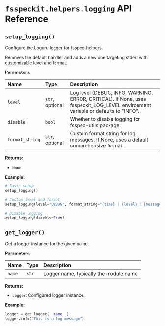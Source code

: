 # `fsspeckit.helpers.logging` API Reference

## `setup_logging()`

Configure the Loguru logger for fsspec-helpers.

Removes the default handler and adds a new one targeting stderr with customizable level and format.

**Parameters:**

| Name            | Type            | Description                                                                                                                     |
| :-------------- | :-------------- | :------------------------------------------------------------------------------------------------------------------------------ |
| `level`         | `str`, optional | Log level (DEBUG, INFO, WARNING, ERROR, CRITICAL). If None, uses fsspeckit_LOG_LEVEL environment variable or defaults to "INFO". |
| `disable`       | `bool`          | Whether to disable logging for fsspec-utils package.                                                                            |
| `format_string` | `str`, optional | Custom format string for log messages. If None, uses a default comprehensive format.                                            |

**Returns:**

- `None`

**Example:**
```python
# Basic setup
setup_logging()

# Custom level and format
setup_logging(level="DEBUG", format_string="{time} | {level} | {message}")

# Disable logging
setup_logging(disable=True)
```

## `get_logger()`

Get a logger instance for the given name.

**Parameters:**

| Name   | Type  | Description                             |
| :----- | :---- | :-------------------------------------- |
| `name` | `str` | Logger name, typically the module name. |

**Returns:**

- `Logger`: Configured logger instance.

**Example:**
```python
logger = get_logger(__name__)
logger.info("This is a log message")
```
